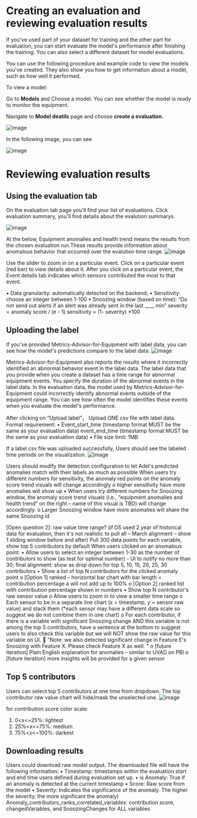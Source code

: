 # Creating an evaluation and reviewing evaluation results

If you've used part of your dataset for training and the other part for evaluation, you can start evaluate the model's performance after finishing the training. You can also select a different dataset for model evaluations.

You can use the following procedure and example code to view the models you've created. They also show you how to get information about a model, such as how well it performed.

To view a model:

Go to **Models** and Choose a model. You can see whether the model is ready to monitor the equipment.

Navigate to **Model deatils** page and choose **create a evaluation**.

![image](https://user-images.githubusercontent.com/36343326/175050952-b3a5036e-2a48-48f2-92e1-070d54d8e886.png)

In the following image, you can see 

![image](https://user-images.githubusercontent.com/36343326/175051021-6633e3fd-61af-45b1-bcb3-f3c645efa388.png)


# Reviewing evaluation results

## Using the evaluation tab

On the evaluation tab page you'll find your list of evaluations. 
Click evaluation summary, you'll find details about the evalution summarys.

![image](https://user-images.githubusercontent.com/36343326/175233341-e8eda33b-84e8-4e1a-8440-a635cacde7fd.png)

At the below, Equipment anomalies and health trend means the results from the chosen evaluation run.These results provide information about anomalous behavior that occurred over the evalution time range.
![image](https://user-images.githubusercontent.com/36343326/175233779-f04dbc0c-b49a-40ff-a49b-b057552ece29.png)

Use the slider to zoom in on a particular event.
Click on a particular event (red bar) to view details about it.
After you click on a particular event, the Event details tab indicates which sensors contributed the most to that event.

•	Data granularity: automatically detected on the backend; 
•	Sensitivity: choose an integer between 1-100
•	Snoozing window (based on time): “Do not send out alerts if an alert was already sent in the last ____ min”
severity = anomaly score / (e - 1)
sensitivity = (1- severity) *100

## Uploading the label
If you've provided Metrics-Advisor-for-Equipment with label data, you can see how the model's predictions compare to the label data. 
![image](https://user-images.githubusercontent.com/36343326/175234568-54d77e0b-926b-4a3a-9f48-01c8d6f3a8fa.png)

Metrics-Advisor-for-Equipment also reports the results where it incorrectly identified an abnormal behavior event in the label data. The label data that you provide when you create a dataset has a time range for abnormal equipment events. You specify the duration of the abnormal events in the label data. In the evaluation data, the model used by Metrics-Advisor-for-Equipment could incorrectly identify abnormal events outside of the equipment range. You can see how often the model identifies these events when you evaluate the model's performance.

After clicking on “Upload label”，	Upload ONE csv file with label data. 
Format requirement:
• Event_start_time (timestamp format MUST be the same as your evaluation data)	event_end_time (timestamp format MUST be the same as your evaluation data) 
•	File size limit: 1MB

If a label csv file was uploaded successfully, Users should see the labeled time periods on the visualization.
![image](https://user-images.githubusercontent.com/36343326/175235792-55d6f4df-5111-4739-8556-e6d46349df43.png)

Users should modify the detection configuration to let Adel's predicted anomalies match with their labels as much as possible
When users try different numbers for sensitivity, the anomaly red points on the anomaly score trend visuals will change accordingly
o	higher sensitivity have more anomalies will show up
•	When users try different numbers for Snoozing window, the anomaly score trend visuals (i.e., “equipment anomalies and health trend” on the right – name of this visual is TBD) will change accordingly. 
o	Larger Snoozing window have more anomalies will share the same Snoozing id



[Open question 2]: raw value time range? (if DS used 2 year of historical data for evaluation, then it's not realistic to pull all – March alignment – show 1 sliding window before and after)
Pull 300 data points for each variable, show top 5 contributors by default
When users clicked on an anomalous point:
•	Allow users to select an integer between 1-30 as the number of contributors to show (as test for optimal number) - UI to notify no more than 30; final alignment: show as drop down for top 5, 10, 15, 20, 25, 30 contributors
•	Show a list of top N contributors for the clicked anomaly point 
o	[Option 1] ranked – horizontal bar chart with bar length = contribution percentage à will not add up to 100%
o	[Option 2] ranked list with contribution percentage shown in numbers
•	Show top N contributor's raw sensor value 
o	Allow users to zoom in to view a smaller time range 
o	Each sensor to be in a separate line chart (x = timestamp, y = sensor raw value) and stack them (*each sensor may have a different data scale so suggest we do not combine them in one chart)
o	For each contributor, if there is a variable with significant Snoozing change AND this variable is not among the top 5 contributors, have a sentence at the bottom to suggest users to also check this variable but we will NOT show the raw value for this variable on UI.
	"Note: we also detected significant change in Feature E's Snoozing with Feature X. Please check Feature X as well. "
o	[future iteration] Plain English explanation for anomalies – similar to UVAD on PBI
o	[future iteration] more insights will be provided for a given sensor 
## Top 5 contributors
Users can select top 5 contributors at one time from dropdown. The top contributor raw value chart will hide/mask the unselected one.
![image](https://user-images.githubusercontent.com/36343326/175237217-cc591970-c8a5-4c16-8eb4-dbd5ef9cf651.png)

for contribution score color scale:
1.	0<x<=25%: lightest
2.	25%<x<=75%: medium
3.	75%<x<=100%: darkest


## Downloading results

Users could download raw model output. The downloaded file will have the following information: 
•	Timestamp: timestamps within the evaluation start and end time users defined during evaluation set up.
•	is Anomaly: True if an anomaly is detected at the current timestamp
•	Score: Raw score from the model
•	Severity: Indicates the significance of the anomaly. The higher the severity, the more significant the anomaly)
Anomaly_contributors_ranks_correlated_variables: contribution score, changedVariables, and SnoozingChanges for ALL variables




